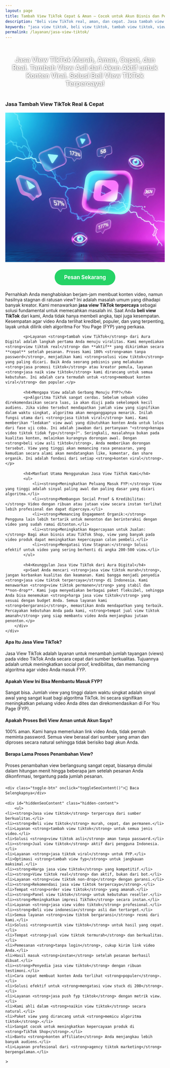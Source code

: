 ```yaml
---
layout: page
title: Tambah View TikTok Cepat & Aman – Cocok untuk Akun Bisnis dan Personal
description: "Beli view TikTok real, aman, dan cepat. Jasa tambah view asli dari akun aktif. Cocok untuk bantu konten viral, naik FYP, dan boost kepercayaan audiens. Solusi terbaik buat konten viral dan trending"
keywords: "jasa view tiktok, beli view tiktok, tambah view tiktok, view tiktok murah, view tiktok asli, view tiktok cepat, view tiktok real, jasa tiktok viral, jasa tiktok murah, beli view aman, jual view tiktok, jasa naik view tiktok, solusi view tiktok, tambah view fyp, jasa fyp tiktok, view tiktok aktif, jasa konten viral, beli view asli tiktok, beli view akun aktif, jasa view tiktok terpercaya, jasa view fyp, beli view indonesia, view tiktok real aktif, jasa fyp murah, jasa view tiktok termurah, tambah view aman, jasa tambah view cepat, jasa promosi tiktok, jasa viral tiktok, jasa view video tiktok"
permalink: /layanan/jasa-view-tiktok/
---
```


<script type="application/ld+json">
{
  "@context": "https://schema.org",
  "@graph": [
    {
      "@type": "WebSite",
      "@id": "https://auradigital.id/#website",
      "url": "https://auradigital.id/",
      "name": "auradigital.id"
    },
    {
      "@type": "WebPage",
      "@id": "https://auradigital.id/layanan/jasa-view-tiktok/#webpage",
      "url": "https://auradigital.id/layanan/jasa-view-tiktok/",
      "name": "Jasa View TikTok | Real, Cepat & Terpercaya untuk FYP",
      "isPartOf": {
        "@id": "https://auradigital.id/#website"
      },
      "breadcrumb": {
        "@id": "https://auradigital.id/layanan/jasa-view-tiktok/#breadcrumb"
      },
      "description": "Butuh jasa view TikTok? Kami adalah solusi untuk membuat video Anda terlihat populer dan viral. Layanan suntik view TikTok terpercaya dari akun real untuk membantu konten masuk FYP."
    },
    {
      "@type": "Service",
      "name": "Jasa View TikTok",
      "serviceType": "Social Media Engagement",
      "provider": {
        "@type": "WebSite",
        "name": "auradigital.id",
        "url": "https://auradigital.id/"
      },
      "areaServed": {
        "@type": "Country",
        "name": "Indonesia"
      },
      "description": "Jasa tambah view TikTok dari akun real dan aktif untuk meningkatkan jangkauan, kredibilitas, dan peluang video masuk FYP. Layanan terpercaya untuk membuat konten Anda menjadi viral."
    },
    {
      "@type": "Product",
      "name": "Paket View TikTok (Real & Aktif)",
      "image": "https://raw.githubusercontent.com/AzkaAtta/azkaatta.github.io/main/image/jasa-view-tiktok.webp",
      "description": "Beli paket view untuk video TikTok. Dikerjakan oleh sumber berkualitas untuk meningkatkan jangkauan, social proof, dan peluang konten direkomendasikan di FYP.",
      "brand": {
        "@type": "Brand",
        "name": "auradigital.id"
      },
      "offers": {
        "@type": "Offer",
        "priceCurrency": "IDR",
        "price": "1000",
        "availability": "https://schema.org/InStock",
        "url": "https://auradigital.id/layanan/jasa-view-tiktok/"
      }
    },
    {
      "@type": "BreadcrumbList",
      "@id": "https://auradigital.id/layanan/jasa-view-tiktok/#breadcrumb",
      "itemListElement": [
        {
          "@type": "ListItem",
          "position": 1,
          "name": "Home",
          "item": "https://auradigital.id/"
        },
        {
          "@type": "ListItem",
          "position": 2,
          "name": "Layanan",
          "item": "https://auradigital.id/layanan/"
        },
        {
          "@type": "ListItem",
          "position": 3,
          "name": "Jasa View TikTok",
          "item": "https://auradigital.id/layanan/jasa-view-tiktok/"
        }
      ]
    },
    {
      "@type": "FAQPage",
      "mainEntity": [
        {
          "@type": "Question",
          "name": "Apa itu Jasa View TikTok?",
          "acceptedAnswer": {
            "@type": "Answer",
            "text": "Jasa View TikTok adalah layanan untuk menambah jumlah tayangan (views) pada video TikTok Anda secara cepat dari sumber yang berkualitas untuk meningkatkan social proof dan memancing algoritma."
          }
        },
        {
          "@type": "Question",
          "name": "Apakah View ini bisa membantu video masuk FYP?",
          "acceptedAnswer": {
            "@type": "Answer",
            "text": "Sangat bisa. Jumlah view yang tinggi dalam waktu singkat adalah sinyal awal yang krusial bagi algoritma TikTok. Ini secara signifikan meningkatkan peluang video Anda dites dan direkomendasikan di For You Page (FYP)."
          }
        },
        {
          "@type": "Question",
          "name": "Apakah prosesnya aman untuk akun saya?",
          "acceptedAnswer": {
            "@type": "Answer",
            "text": "100% aman. Kami hanya memerlukan link video Anda, tidak pernah meminta password. Semua view berasal dari sumber yang aman dan diproses secara natural sehingga tidak berisiko bagi akun Anda."
          }
        }
      ]
    }
  ]
}
</script>

<h2 style="text-align: center; color: #fff; text-shadow: 0 0 4px rgba(0,0,0,0.7); padding: 20px 15px;">
    Jasa View TikTok Murah, Aman, Cepat, dan Real. Tambah View Asli dari Akun Aktif untuk Konten Viral. Solusi Beli View TikTok Terpercaya!
</h2>

<div class="jasa-top-komen-tiktok-container">
    <div class="service-card" id="jasa-view-tiktok-card" onclick="toggleService(this)">
        <h3>Jasa Tambah View TikTok Real & Cepat</h3>
        <img src="https://raw.githubusercontent.com/AzkaAtta/azkaatta.github.io/main/image/jasa-view-tiktok.webp" alt="Jasa View TikTok Terpercaya" style="max-width:100%; height:auto;" loading="lazy">
        <a href="https://wa.me/62895402343693?text=Halo,%20saya%20tertarik%20dengan%20Jasa%20View%20TikTok.%20Bisa%20info%20lebih%20lanjut?" target="_blank" class="whatsapp-button" style="display: block; width: fit-content; margin: 20px auto; padding: 15px 30px; background-color: #25D366; color: white; text-align: center; text-decoration: none; border-radius: 50px; font-size: 1.2em; font-weight: bold; transition: background-color 0.3s ease;">
            Pesan Sekarang
        </a>
        <div class="service-description">
            <p>Pernahkah Anda menghabiskan berjam-jam membuat konten video, namun hasilnya stagnan di ratusan view? Ini adalah masalah umum yang dihadapi banyak kreator. Kami menawarkan <strong>jasa view TikTok terpercaya</strong> sebagai solusi fundamental untuk memecahkan masalah ini. Saat Anda <strong>beli view TikTok</strong> dari kami, Anda tidak hanya membeli angka, tapi juga kesempatan. Kesempatan agar video Anda terlihat kredibel, populer, dan yang terpenting, layak untuk dilirik oleh algoritma For You Page (FYP) yang perkasa.</p>

            <p>Layanan <strong>tambah view TikTok</strong> dari Aura Digital adalah langkah pertama Anda menuju viralitas. Kami menyediakan <strong>view tiktok real</strong> dan **aktif** yang dikirimkan secara **cepat** setelah pesanan. Proses kami 100% <strong>aman tanpa password</strong>, menjadikan kami <strong>solusi view tiktok</strong> yang paling dicari. Baik Anda seorang pebisnis yang melakukan <strong>jasa promosi tiktok</strong> atau kreator pemula, layanan <strong>jasa naik view tiktok</strong> kami dirancang untuk semua kebutuhan. Ini adalah cara termudah untuk <strong>membuat konten viral</strong> dan populer.</p>

            <h4>Mengapa View adalah Gerbang Menuju FYP?</h4>
            <p>Algoritma TikTok sangat cerdas. Sebelum sebuah video direkomendasikan secara luas, ia akan diuji pada sekelompok kecil audiens. Jika video tersebut mendapatkan jumlah view yang signifikan dalam waktu singkat, algoritma akan menganggapnya menarik. Inilah fungsi utama dari <strong>jasa tiktok viral</strong> kami. Kami memberikan "ledakan" view awal yang dibutuhkan konten Anda untuk lolos dari fase uji coba. Ini adalah jawaban dari pertanyaan "<strong>kenapa video tiktok tidak fyp</strong>?". Seringkali, masalahnya bukan pada kualitas konten, melainkan kurangnya dorongan awal. Dengan <strong>beli view asli tiktok</strong>, Anda memberikan dorongan tersebut. View yang tinggi akan memancing rasa penasaran, yang kemudian secara alami akan mendatangkan like, komentar, dan share organik. Ini adalah fondasi dari setiap <strong>konten viral</strong>.</p>

            <h4>Manfaat Utama Menggunakan Jasa View TikTok Kami</h4>
            <ul>
                <li><strong>Meningkatkan Peluang Masuk FYP:</strong> View yang tinggi adalah sinyal paling awal dan paling dasar yang dicari algoritma.</li>
                <li><strong>Membangun Social Proof & Kredibilitas:</strong> Video dengan ribuan atau jutaan view secara instan terlihat lebih profesional dan dapat dipercaya.</li>
                <li><strong>Memancing Engagement Organik:</strong> Pengguna lain lebih tertarik untuk menonton dan berinteraksi dengan video yang sudah ramai ditonton.</li>
                <li><strong>Meningkatkan Kepercayaan untuk Jualan:</strong> Bagi akun bisnis atau TikTok Shop, view yang banyak pada video produk dapat meningkatkan kepercayaan calon pembeli.</li>
                <li><strong>Mengatasi View Stagnan:</strong> Solusi efektif untuk video yang sering berhenti di angka 200-500 view.</li>
            </ul>

            <h4>Keunggulan Jasa View TikTok dari Aura Digital</h4>
            <p>Saat Anda mencari <strong>jasa view tiktok murah</strong>, jangan korbankan kualitas dan keamanan. Kami bangga menjadi penyedia <strong>jasa view tiktok terpercaya</strong> di Indonesia. Kami menawarkan <strong>view tiktok permanen</strong> yang stabil dan **non-drop**. Kami juga menyediakan berbagai paket fleksibel, sehingga Anda bisa menemukan <strong>harga jasa view tiktok</strong> yang sesuai dengan budget Anda. Semua layanan kami <strong>bergaransi</strong>, memastikan Anda mendapatkan yang terbaik. Percayakan kebutuhan Anda pada kami, <strong>tempat jual view tiktok amanah</strong> yang siap membantu video Anda menjangkau jutaan penonton.</p>
        </div>
    </div>
</div>

<style>
  /* Struktur CSS Anda tidak diubah */
</style>

<div class="accordion">
  <div class="accordion-item">
    <div class="accordion-title"><h4>Apa Itu Jasa View TikTok?</h4></div>
    <div class="accordion-content">
      Jasa View TikTok adalah layanan untuk menambah jumlah tayangan (views) pada video TikTok Anda secara cepat dari sumber berkualitas. Tujuannya adalah untuk meningkatkan social proof, kredibilitas, dan memancing algoritma agar video Anda masuk FYP.
    </div>
  </div>

  <div class="accordion-item">
    <div class="accordion-title"><h4>Apakah View Ini Bisa Membantu Masuk FYP?</h4></div>
    <div class="accordion-content">
      Sangat bisa. Jumlah view yang tinggi dalam waktu singkat adalah sinyal awal yang sangat kuat bagi algoritma TikTok. Ini secara signifikan meningkatkan peluang video Anda dites dan direkomendasikan di For You Page (FYP).
    </div>
  </div>

  <div class="accordion-item">
    <div class="accordion-title"><h4>Apakah Proses Beli View Aman untuk Akun Saya?</h4></div>
    <div class="accordion-content">
      100% aman. Kami hanya memerlukan link video Anda, tidak pernah meminta password. Semua view berasal dari sumber yang aman dan diproses secara natural sehingga tidak berisiko bagi akun Anda.
    </div>
  </div>
  
  <div class="accordion-item">
    <div class="accordion-title"><h4>Berapa Lama Proses Penambahan View?</h4></div>
    <div class="accordion-content">
      Proses penambahan view berlangsung sangat cepat, biasanya dimulai dalam hitungan menit hingga beberapa jam setelah pesanan Anda dikonfirmasi, tergantung pada jumlah pesanan.
    </div>
  </div>
</div>

<script>
  // Struktur JS Anda tidak diubah
</script>


<style>
  /* Struktur CSS Anda tidak diubah */
</style>

<div class="toggle-container">

    <div class="toggle-btn" onclick="toggleSeoContent()">📌 Baca Selengkapnya</div>
    
    <div id="hiddenSeoContent" class="hidden-content">
        <ul>
    <li><strong>Jasa view tiktok</strong> terpercaya dari sumber berkualitas.</li>
    <li><strong>Beli view tiktok</strong> murah, cepat, dan permanen.</li>
    <li>Layanan <strong>tambah view tiktok</strong> untuk semua jenis video.</li>
    <li>Solusi <strong>view tiktok asli</strong> aman tanpa password.</li>
    <li><strong>Jual view tiktok</strong> aktif dari pengguna Indonesia.</li>
    <li>Layanan <strong>jasa tiktok viral</strong> untuk FYP.</li>
    <li>Optimasi <strong>tambah view fyp</strong> untuk jangkauan maksimal.</li>
    <li><strong>Harga jasa view tiktok</strong> yang kompetitif.</li>
    <li><strong>View tiktok real</strong> dan aktif, bukan dari bot.</li>
    <li>Layanan <strong>view tiktok non-drop</strong> dengan garansi.</li>
    <li><strong>Rekomendasi jasa view tiktok terpercaya</strong>.</li>
    <li>Tempat <strong>order view tiktok</strong> yang amanah.</li>
    <li><strong>Panel view tiktok</strong> untuk kebutuhan reseller.</li>
    <li><strong>Meningkatkan impresi TikTok</strong> secara instan.</li>
    <li>Layanan <strong>jasa view video tiktok</strong> profesional.</li>
    <li><strong>Beli view indonesia</strong> asli dan tertarget.</li>
    <li>Semua layanan <strong>view tiktok bergaransi</strong> resmi dari kami.</li>
    <li>Solusi <strong>suntik view tiktok</strong> untuk hasil yang cepat.</li>
    <li>Tempat <strong>jual view tiktok termurah</strong> dan berkualitas.</li>
    <li>Pemesanan <strong>tanpa login</strong>, cukup kirim link video Anda.</li>
    <li>Hasil masuk <strong>instan</strong> setelah pesanan berhasil dibuat.</li>
    <li><strong>Penyedia jasa view tiktok</strong> dengan ribuan testimoni.</li>
    <li>Cara cepat membuat konten Anda terlihat <strong>populer</strong>.</li>
    <li>Solusi efektif untuk <strong>mengatasi view stuck di 200</strong>.</li>
    <li>Layanan <strong>jasa push fyp tiktok</strong> dengan metrik view.</li>
    <li>Kami ahli dalam <strong>naikin view tiktok</strong> secara natural.</li>
    <li>Paket view yang dirancang untuk <strong>memicu algoritma tiktok</strong>.</li>
    <li>Sangat cocok untuk meningkatkan kepercayaan produk di <strong>TikTok Shop</strong>.</li>
    <li>Bantu <strong>konten affiliate</strong> Anda menjangkau lebih banyak audiens.</li>
    <li>Layanan profesional dari <strong>agency tiktok marketing</strong> berpengalaman.</li>
</ul>
    </div>
</div>

<style>
    .toggle-container {
        margin-top: 20px; 
    }
    .toggle-btn {
        cursor: pointer;
        /* Warna tombol diubah agar kontras dengan background gelap */
        color: #67e8f9; /* Biru Cyan Terang */
        text-decoration: underline;
        display: inline-block;
        font-weight: bold;
        text-shadow: 0 1px 2px rgba(0,0,0,0.5);
    }
    .hidden-content {
        /* KUNCI #1: Konten disembunyikan di awal */
        display: none; 
        
        /* KUNCI #2: Style diubah menjadi transparan & teks putih */
        background: rgba(0, 0, 0, 0.25); /* Background semi-transparan gelap */
        backdrop-filter: blur(8px);
        color: #ffffff; /* Warna teks utama menjadi putih */
        border: 1px solid rgba(255, 255, 255, 0.15); /* Border efek kaca */
        
        margin-top: 15px;
        padding: 20px;
        border-radius: 12px;
        text-shadow: 0 1px 2px rgba(0,0,0,0.5); /* Bayangan agar teks mudah dibaca */
    }
    .hidden-content ul {
        margin: 0;
        padding-left: 20px;
    }
    .hidden-content li {
        margin-bottom: 8px;
    }
    .hidden-content strong {
        color: #93c5fd; /* Warna biru muda untuk keyword */
    }
</style>>

<script>
    function toggleSeoContent() {
        var content = document.getElementById("hiddenSeoContent");
        var button = document.querySelector(".toggle-btn");
        
        // Cek apakah konten sedang tersembunyi atau tidak
        if (content.style.display === "none" || content.style.display === "") {
            content.style.display = "block";
            button.textContent = "📌 Tutup Selengkapnya";
        } else {
            content.style.display = "none";
            button.textContent = "📌 Baca Selengkapnya";
        }
    }
</script>
<script>
    // Struktur JS Anda tidak diubah
</script>
